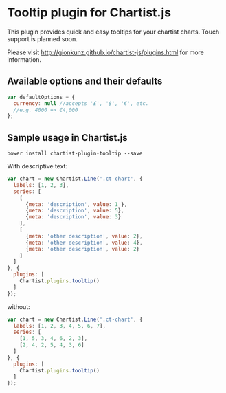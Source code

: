 # Tooltip plugin for Chartist.js

This plugin provides quick and easy tooltips for your chartist charts. Touch support is planned soon.

Please visit http://gionkunz.github.io/chartist-js/plugins.html for more information.

## Available options and their defaults

```javascript
var defaultOptions = {
  currency: null //accepts '£', '$', '€', etc.
  //e.g. 4000 => €4,000
};
```

## Sample usage in Chartist.js

`bower install chartist-plugin-tooltip --save`

With descriptive text:
```js
var chart = new Chartist.Line('.ct-chart', {
  labels: [1, 2, 3],
  series: [
    [
      {meta: 'description', value: 1 }, 
      {meta: 'description', value: 5}, 
      {meta: 'description', value: 3}
    ],
    [
      {meta: 'other description', value: 2}, 
      {meta: 'other description', value: 4}, 
      {meta: 'other description', value: 2}
    ]
  ]
}, {
  plugins: [
    Chartist.plugins.tooltip()
  ]
});
```

without:
```js
var chart = new Chartist.Line('.ct-chart', {
  labels: [1, 2, 3, 4, 5, 6, 7],
  series: [
    [1, 5, 3, 4, 6, 2, 3],
    [2, 4, 2, 5, 4, 3, 6]
  ]
}, {
  plugins: [
    Chartist.plugins.tooltip()
  ]
});
```
